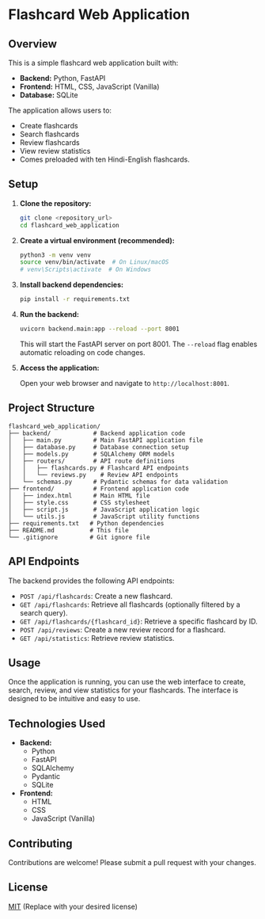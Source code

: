 # Flashcard Web Application

## Overview

This is a simple flashcard web application built with:

*   **Backend:** Python, FastAPI
*   **Frontend:** HTML, CSS, JavaScript (Vanilla)
*   **Database:** SQLite

The application allows users to:

*   Create flashcards
*   Search flashcards
*   Review flashcards
*   View review statistics
*   Comes preloaded with ten Hindi-English flashcards.

## Setup

1.  **Clone the repository:**

    ```bash
    git clone <repository_url>
    cd flashcard_web_application
    ```

2.  **Create a virtual environment (recommended):**

    ```bash
    python3 -m venv venv
    source venv/bin/activate  # On Linux/macOS
    # venv\Scripts\activate  # On Windows
    ```

3.  **Install backend dependencies:**

    ```bash
    pip install -r requirements.txt
    ```

4.  **Run the backend:**

    ```bash
    uvicorn backend.main:app --reload --port 8001
    ```

    This will start the FastAPI server on port 8001.  The `--reload` flag enables automatic reloading on code changes.

5.  **Access the application:**

    Open your web browser and navigate to `http://localhost:8001`.

## Project Structure

```
flashcard_web_application/
├── backend/            # Backend application code
│   ├── main.py         # Main FastAPI application file
│   ├── database.py     # Database connection setup
│   ├── models.py       # SQLAlchemy ORM models
│   ├── routers/        # API route definitions
│   │   ├── flashcards.py # Flashcard API endpoints
│   │   └── reviews.py    # Review API endpoints
│   └── schemas.py      # Pydantic schemas for data validation
├── frontend/           # Frontend application code
│   ├── index.html      # Main HTML file
│   ├── style.css       # CSS stylesheet
│   ├── script.js       # JavaScript application logic
│   └── utils.js        # JavaScript utility functions
├── requirements.txt   # Python dependencies
├── README.md          # This file
└── .gitignore         # Git ignore file
```

## API Endpoints

The backend provides the following API endpoints:

*   `POST /api/flashcards`: Create a new flashcard.
*   `GET /api/flashcards`: Retrieve all flashcards (optionally filtered by a search query).
*   `GET /api/flashcards/{flashcard_id}`: Retrieve a specific flashcard by ID.
*   `POST /api/reviews`: Create a new review record for a flashcard.
*   `GET /api/statistics`: Retrieve review statistics.

## Usage

Once the application is running, you can use the web interface to create, search, review, and view statistics for your flashcards. The interface is designed to be intuitive and easy to use.

## Technologies Used

*   **Backend:**
    *   Python
    *   FastAPI
    *   SQLAlchemy
    *   Pydantic
    *   SQLite
*   **Frontend:**
    *   HTML
    *   CSS
    *   JavaScript (Vanilla)

## Contributing

Contributions are welcome! Please submit a pull request with your changes.

## License

[MIT](LICENSE) (Replace with your desired license)